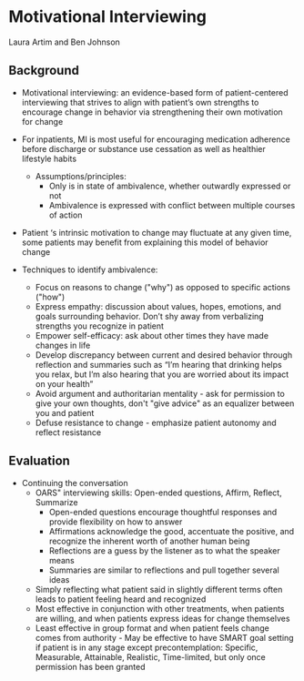 # Motivational Interviewing

Laura Artim and Ben Johnson

## Background

- Motivational interviewing: an evidence-based form of patient-centered interviewing that
strives to align with patient’s own strengths to encourage change in behavior via
strengthening their own motivation for change

- For inpatients, MI is most useful for encouraging medication adherence before discharge or substance use cessation as well as healthier lifestyle habits
    - Assumptions/principles:
        - Only is in state of ambivalence, whether outwardly expressed or not
        - Ambivalence is expressed with conflict between multiple courses of action
          
- Patient ‘s intrinsic motivation to change may fluctuate at any given time, some patients may benefit from explaining this model of behavior change
  
- Techniques to identify ambivalence:
    - Focus on reasons to change ("why") as opposed to specific actions ("how")
    - Express empathy: discussion about values, hopes, emotions, and goals surrounding
behavior. Don’t shy away from verbalizing strengths you recognize in patient
    - Empower self-efficacy: ask about other times they have made changes in life
    - Develop discrepancy between current and desired behavior through reflection and
summaries such as “I’m hearing that drinking helps you relax, but I’m also hearing that
you are worried about its impact on your health”
    - Avoid argument and authoritarian mentality - ask for permission to give your own
thoughts, don't "give advice" as an equalizer between you and patient
    - Defuse resistance to change - emphasize patient autonomy and reflect resistance

## Evaluation

- Continuing the conversation
    - OARS" interviewing skills: Open-ended questions, Affirm, Reflect, Summarize
        - Open-ended questions encourage thoughtful responses and provide flexibility on how to answer
        - Affirmations acknowledge the good, accentuate the positive, and recognize the inherent worth of another human being
        - Reflections are a guess by the listener as to what the speaker means
        - Summaries are similar to reflections and pull together several ideas
    - Simply reflecting what patient said in slightly different terms often leads to patient feeling heard and recognized
    - Most effective in conjunction with other treatments, when patients are willing, and when patients express ideas for change themselves
    - Least effective in group format and when patient feels change comes from authority      - May be effective to have SMART goal setting if patient is in any stage except
precontemplation: Specific, Measurable, Attainable, Realistic, Time-limited, but only once permission has been granted
